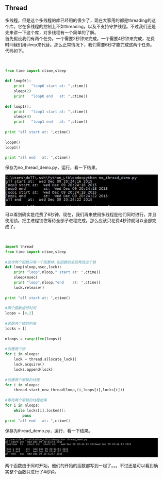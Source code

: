 ## Thread

多线程，但是这个多线程的库已经用的很少了，现在大家用的都是threading的这个库。它在多线程的控制上不如threading，以及不支持守护线程。不过我们还是先来讲一下这个库，对多线程有一个简单的了解。                              
首先假设我们有两个任务，一个需要2秒钟来完成，一个需要4秒钟来完成，花费时间我们用sleep来代替。那么正常情况下，我们需要6秒才能完成这两个任务。代码如下。

```python


from time import ctime,sleep

def loop0():
	print 	"loop0 start at: ",ctime()
	sleep(2)
	print 	"loop0 end 	 at: ",ctime()

def loop1():
	print 	"loop1 start at: ",ctime()
	sleep(4)
	print 	"loop1 end 	 at: ",ctime()

print "all start at: ",ctime()

loop0()
loop1()

print "all end   at: ",ctime()
```

保存为no_thread_demo.py，运行，看一下结果。                                   

![no_thread_demo.jpg](images/no_thread_demo.jpg)                

可以看到确实是花费了6秒钟，现在，我们再来使用多线程是他们同时进行，并且使用锁，把主进程锁住等待全部子进程完成，那么应该只花费4秒钟就可以全部完成了。                         

```python


import thread
from time import ctime,sleep

#这次两个函数只用一个函数体,在函数结束后释放这个锁
def loop(nloop,nsec,lock):
	print "loop",nloop," start at: ",ctime()
	sleep(nsec)
	print "loop",nloop,"end    at: ",ctime()
	lock.release()

print "all start at: ",ctime()

#两个函数运行时间
loops = [4,2]

#这是两个锁的列表
locks = []

nloops = range(len(loops))

#创建两个锁
for i in nloops:
	lock = thread.allocate_lock()
	lock.acquire()
	locks.append(lock)

#创建两个带锁的线程
for i in nloops:
	thread.start_new_thread(loop,(i,loops[i],locks[i]))

#等待两个带锁的线程结束
for i in nloops:
	while locks[i].locked():
		pass
print "all end   at: ",ctime()
```

保存为thread_demo.py，运行，看一下结果。       
                      
![thread_demo.jpg](images/thread_demo.jpg)                               

两个函数由于同时开始，他们的开始的函数都写到一起了。。。不过还是可以看到确实整个函数只进行了4秒钟。    
